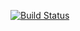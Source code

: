 [![Build Status](https://dev.azure.com/SystemwebRD/AdventureTrip/_apis/build/status/tagkkvio.trip%20(1))](https://dev.azure.com/SystemwebRD/AdventureTrip/_build/latest?definitionId=5)
